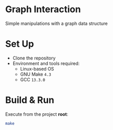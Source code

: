 # Graph Interaction
Simple manipulations with a graph data structure

# Set Up
- Clone the repository
- Environment and tools required:
    - Linux-based OS
    - GNU Make ```4.3```
    - GCC ```13.3.0```

# Build & Run
Execute from the project **root**:
```bash
make
```
